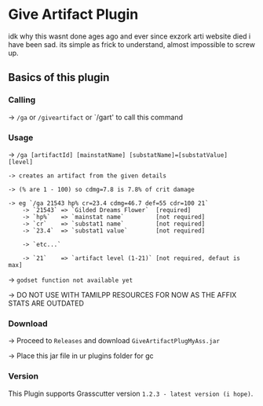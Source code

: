 # Give Artifact Plugin
idk why this wasnt done ages ago and ever since exzork arti website died i have been sad.
its simple as frick to understand, almost impossible to screw up.

## Basics of this plugin

### Calling

 -> `/ga` or `/giveartifact` or `/gart' to call this command

### Usage

 -> `/ga [artifactId] [mainstatName] [substatName]=[substatValue] [level]` 

	-> creates an artifact from the given details 
	
	-> (% are 1 - 100) so cdmg=7.8 is 7.8% of crit damage

	-> eg `/ga 21543 hp% cr=23.4 cdmg=46.7 def=55 cdr=100 21`
		-> `21543` => `Gilded Dreams Flower`  [required]
		-> `hp%`   => `mainstat name`	      [not required]
		-> `cr`    => `substat1 name`         [not required]
		-> `23.4`  => `substat1 value`        [not required]
		
		-> `etc...`

		-> `21`    => `artifact level (1-21)` [not required, defaut is max]

 -> `godset function not available yet`

-> DO NOT USE WITH TAMILPP RESOURCES FOR NOW AS THE AFFIX STATS ARE OUTDATED

### Download

 -> Proceed to `Releases` and download `GiveArtifactPlugMyAss.jar`
 
 -> Place this jar file in ur plugins folder for gc



### Version
This Plugin supports Grasscutter version `1.2.3 - latest version (i hope)`.